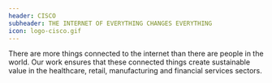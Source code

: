 ```yaml
---
header: CISCO
subheader: THE INTERNET OF EVERYTHING CHANGES EVERYTHING
icon: logo-cisco.gif
---
```

There are more things connected to the internet than there are people in the world. Our work ensures that these connected things create sustainable value in the healthcare, retail, manufacturing and financial services sectors.
